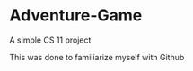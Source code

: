 Adventure-Game
==============

A simple CS 11 project

This was done to familiarize myself with Github
